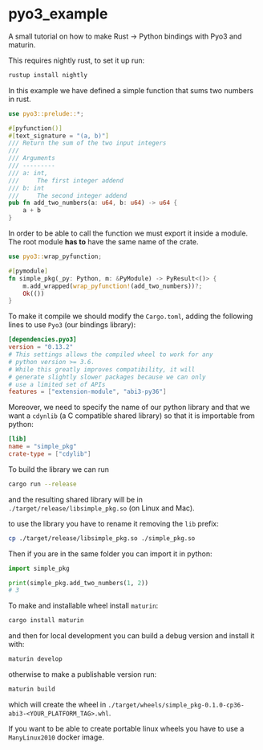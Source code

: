 # pyo3_example
A small tutorial on how to make Rust -> Python bindings with Pyo3 and maturin.

This requires nightly rust, to set it up run:
```bash
rustup install nightly
```

In this example we have defined a simple function that sums two numbers in rust.
```rust
use pyo3::prelude::*;

#[pyfunction()]
#[text_signature = "(a, b)"]
/// Return the sum of the two input integers
///
/// Arguments
/// ---------
/// a: int,
///     The first integer addend
/// b: int
///     The second integer addend
pub fn add_two_numbers(a: u64, b: u64) -> u64 {
    a + b
}
```

In order to be able to call the function we must export it inside a module. The root module **has to** have the same name of the crate.
```rust
use pyo3::wrap_pyfunction;

#[pymodule]
fn simple_pkg(_py: Python, m: &PyModule) -> PyResult<()> {
    m.add_wrapped(wrap_pyfunction!(add_two_numbers))?;
    Ok(())
}
```

To make it compile we should modify the `Cargo.toml`, adding the following lines to use `Pyo3` (our bindings library):
```toml
[dependencies.pyo3]
version = "0.13.2"
# This settings allows the compiled wheel to work for any
# python version >= 3.6.
# While this greatly improves compatibility, it will
# generate slightly slower packages because we can only
# use a limited set of APIs
features = ["extension-module", "abi3-py36"]
```
Moreover, we need to specify the name of our python library and
that we want a `cdynlib` (a C compatible shared library) so that it is importable from python:
```toml
[lib]
name = "simple_pkg"
crate-type = ["cdylib"]
```
To build the library we can run
```bash
cargo run --release
```
and the resulting shared library will be in `./target/release/libsimple_pkg.so` (on Linux and Mac).

to use the library you have to rename it removing the `lib` prefix:
```bash
cp ./target/release/libsimple_pkg.so ./simple_pkg.so
```
Then if you are in the same folder you can import it in python:
```python
import simple_pkg

print(simple_pkg.add_two_numbers(1, 2))
# 3
```

To make and installable wheel install `maturin`:
```bash
cargo install maturin
```
and then for local development you can build a debug version and install it with:
```bash
maturin develop
```
otherwise to make a publishable version run:
```bash
maturin build
```
which will create the wheel in `./target/wheels/simple_pkg-0.1.0-cp36-abi3-<YOUR_PLATFORM_TAG>.whl`.

If you want to be able to create portable linux wheels you have to use a `ManyLinux2010` docker image.